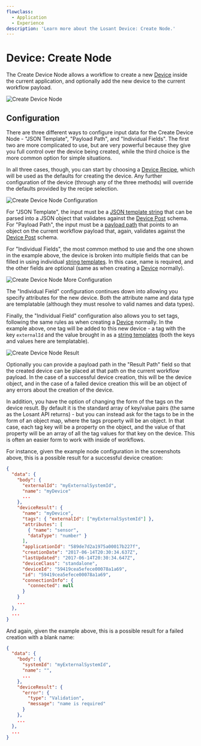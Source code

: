 ```yaml
---
flowclass:
  - Application
  - Experience
description: 'Learn more about the Losant Device: Create Node.'
---
```


# Device: Create Node

The Create Device Node allows a workflow to create a new [Device](/devices/overview/) inside the current application, and optionally add the new device to the current workflow payload.

![Create Device Node](/images/workflows/data/create-device-node.png "Create Device Node")

## Configuration

There are three different ways to configure input data for the Create Device Node - "JSON Template", "Payload Path", and "Individual Fields". The first two are more complicated to use, but are very powerful because they give you full control over the device being created, while the third choice is the more common option for simple situations.

In all three cases, though, you can start by choosing a [Device Recipe](/devices/device-recipes/), which will be used as the defaults for creating the device. Any further configuration of the device (through any of the three methods) will override the defaults provided by the recipe selection.

![Create Device Node Configuration](/images/workflows/data/create-device-node-config.png "Create Device Node Configuration")

For "JSON Template", the input must be a [JSON template string](/workflows/accessing-payload-data/#json-templates) that can be parsed into a JSON object that validates against the [Device Post](/rest-api/schemas/#device-post) schema. For "Payload Path", the input must be a [payload path](/workflows/accessing-payload-data/#payload-paths) that points to an object on the current workflow payload that, again, validates against the [Device Post](/rest-api/schemas/#device-post) schema.

For "Individual Fields", the most common method to use and the one shown in the example above, the device is broken into multiple fields that can be filled in using individual [string templates](/workflows/accessing-payload-data/#string-templates). In this case, name is required, and the other fields are optional (same as when creating a [Device](/devices/overview/) normally).

![Create Device Node More Configuration](/images/workflows/data/create-device-node-more-config.png "Create Device Node More Configuration")

The "Individual Field" configuration continues down into allowing you specify attributes for the new device. Both the attribute name and data type are templatable (although they must resolve to valid names and data types).

Finally, the "Individual Field" configuration also allows you to set tags, following the same rules as when creating a [Device](/devices/overview/) normally. In the example above, one tag will be added to this new device - a tag with the key `externalId` and the value brought in as a [string templates](/workflows/accessing-payload-data/#string-templates) (both the keys and values here are templatable).

![Create Device Node Result](/images/workflows/data/create-device-node-result.png "Create Device Node Result")

Optionally you can provide a payload path in the "Result Path" field so that the created device can be placed at that path on the current workflow payload. In the case of a successful device creation, this will be the device object, and in the case of a failed device creation this will be an object of any errors about the creation of the device.

In addition, you have the option of changing the form of the tags on the device result. By default it is the standard array of key/value pairs (the same as the Losant API returns) - but you can instead ask for the tags to be in the form of an object map, where the tags property will be an object. In that case, each tag key will be a property on the object, and the value of that property will be an array of all the tag values for that key on the device. This is often an easier form to work with inside of workflows.

For instance, given the example node configuration in the screenshots above, this is a possible result for a successful device creation:

```json
{
  "data": {
    "body": {
      "externalId": "myExternalSystemId",
      "name": "myDevice"
      ...
    },
    "deviceResult": {
      "name": "myDevice",
      "tags": { "externalId": ["myExternalSystemId"] },
      "attributes": [
        { "name": "sensor",
        "dataType": "number" }
      ],
      "applicationId": "589de7d2a1975a00017b227f",
      "creationDate": "2017-06-14T20:30:34.637Z",
      "lastUpdated": "2017-06-14T20:30:34.647Z",
      "deviceClass": "standalone",
      "deviceId": "59419cea5efece00078a1a69",
      "id": "59419cea5efece00078a1a69",
      "connectionInfo": {
        "connected": null
      }
    }
    ...
  },
  ...
}
```

And again, given the example above, this is a possible result for a failed creation with a blank name:

```json
{
  "data": {
    "body": {
      "systemId": "myExternalSystemId",
      "name": "",
      ...
    },
    "deviceResult": {
      "error": {
        "type": "Validation",
        "message": "name is required"
      }
    },
    ...
  },
  ...
}
```
